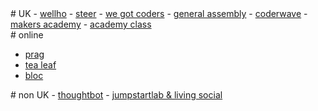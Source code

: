 <section>
# UK
- <a href="http://wellho.net">wellho</a>
- <a href="http://steer.me">steer</a>
- <a href="http://wegotcoders.com">we got coders</a>
- <a href="http://generalassemb.ly">general assembly</a>
- <a href="http://coderwave.com">coderwave</a>
- <a href="http://www.makersacademy.com/">makers academy</a>
- <a href="http://academyclass.com/">academy class</a>

</section>

<section>
# online

- <a href="http://pragmaticstudio.com/">prag</a>
- <a href="http://www.gotealeaf.com/">tea leaf</a>
- <a href="https://www.bloc.io/">bloc</a>


</section>

<section>
# non UK
- <a href="http://www.apprentice.io/">thoughtbot</a>
- <a href="http://hungryacademy.com/">jumpstartlab & living social</a>
</section>
